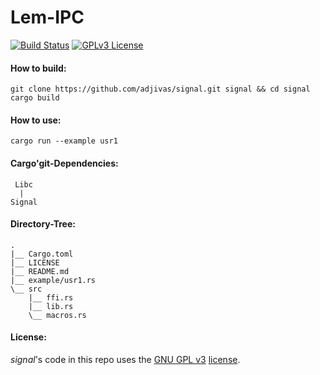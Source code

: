 # Lem-IPC

[![Build Status](https://travis-ci.org/adjivas/signal.svg)](https://travis-ci.org/adjivas/signal)
[![GPLv3 License](http://img.shields.io/badge/license-GPLv3-blue.svg)](https://www.gnu.org/copyleft/gpl.html)

#### How to build:
```shell
git clone https://github.com/adjivas/signal.git signal && cd signal
cargo build
```

#### How to use:
```shell
cargo run --example usr1
```

#### Cargo'git-Dependencies:
```shell
 Libc
  |
Signal
```

#### Directory-Tree:
```shell
.
|__ Cargo.toml
|__ LICENSE
|__ README.md
|__ example/usr1.rs
\__ src
    |__ ffi.rs
    |__ lib.rs
    \__ macros.rs
```

#### License:
*signal*'s code in this repo uses the [GNU GPL v3](http://www.gnu.org/licenses/gpl-3.0.html) [license](https://github.com/adjivas/signal/blob/master/LICENSE).
